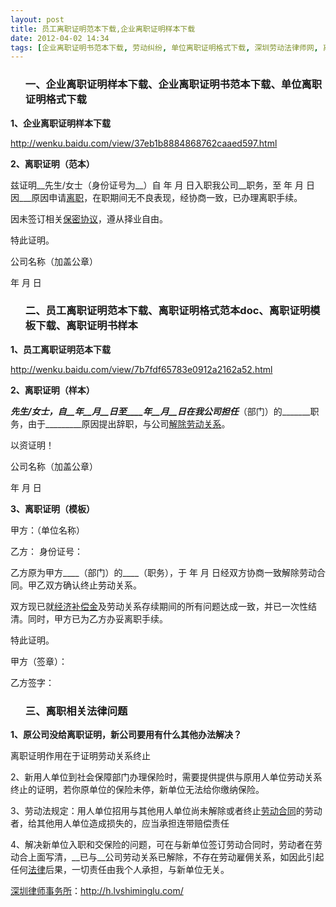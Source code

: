```yaml
---
layout: post
title: 员工离职证明范本下载,企业离职证明样本下载
date: 2012-04-02 14:34
tags: [企业离职证明书范本下载, 劳动纠纷, 单位离职证明格式下载, 深圳劳动法律师网, 离职证明书样本, 离职证明格式范本doc, 离职证明模板下载]
---
```

<ol>
<h3>一、企业离职证明样本下载、企业离职证明书范本下载、单位离职证明格式下载</h3>
</ol>
<strong>1、企业离职证明样本下载</strong>

<a href="http://wenku.baidu.com/view/37eb1b8884868762caaed597.html" target="_blank">http://wenku.baidu.com/view/37eb1b8884868762caaed597.html</a>

<strong>2、离职证明（范本）</strong>

兹证明__先生/女士（身份证号为__）自 年 月 日入职我公司__职务，至 年 月 日 因___原因申请<a href="http://h.lvshiminglu.com/law/840.html">离职</a>，在职期间无不良表现，经协商一致，已办理离职手续。

因未签订相关<a href="http://h.lvshiminglu.com/law/839.html">保密协议</a>，遵从择业自由。

特此证明。

公司名称（加盖公章）

年 月 日
<ol>
<h3>二、员工离职证明范本下载、离职证明格式范本doc、离职证明模板下载、离职证明书样本</h3>
</ol>
<strong>1、员工离职证明范本下载</strong>

<a href="http://wenku.baidu.com/view/7b7fdf65783e0912a2162a52.html" target="_blank">http://wenku.baidu.com/view/7b7fdf65783e0912a2162a52.html</a>

<strong>2、离职证明（样本）</strong>

_____先生/女士，自__年__月__日至____年__月__日在我公司担任_____（部门）的_______职务，由于_________原因提出辞职，与公司<a href="http://h.lvshiminglu.com/law/731.html">解除劳动关系</a>。

以资证明！

公司名称（加盖公章）

年 月 日

<strong>3、离职证明（模板）</strong>

甲方：（单位名称）

乙方： 身份证号：

乙方原为甲方____（部门）的____（职务），于 年 月 日经双方协商一致解除劳动合同。甲乙双方确认终止劳动关系。

双方现已就<a href="http://h.lvshiminglu.com/law/837.html">经济补偿金</a>及劳动关系存续期间的所有问题达成一致，并已一次性结清。同时，甲方已为乙方办妥离职手续。

特此证明。

甲方（签章）：

乙方签字：
<ol>
<h3>三、离职相关法律问题</h3>
</ol>
<strong>1、原公司没给离职证明，新公司要用有什么其他办法解决？</strong>

离职证明作用在于证明劳动关系终止

2、新用人单位到社会保障部门办理保险时，需要提供提供与原用人单位劳动关系终止的证明，若你原单位的保险未停，新单位无法给你缴纳保险。

3、劳动法规定：用人单位招用与其他用人单位尚未解除或者终止<a href="http://h.lvshiminglu.com/law/780.html">劳动合同</a>的劳动者，给其他用人单位造成损失的，应当承担连带赔偿责任

4、解决新单位入职和交保险的问题，可在与新单位签订劳动合同时，劳动者在劳动合上面写清，__已与__公司劳动关系已解除，不存在劳动雇佣关系，如因此引起任何<a href="http://h.lvshiminglu.com/law/762.html">法律</a>后果，一切责任由我个人承担，与新单位无关。

<a href="http://h.lvshiminglu.com/">深圳律师事务所</a>：<a href="http://h.lvshiminglu.com/">http://h.lvshiminglu.com/</a>

